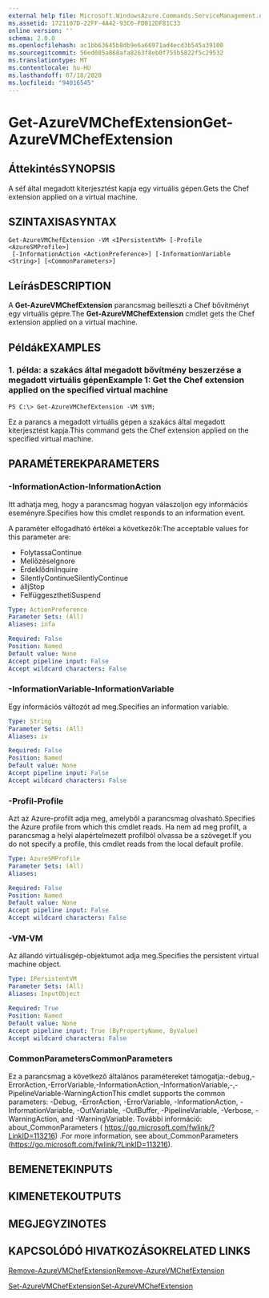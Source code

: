 ```yaml
---
external help file: Microsoft.WindowsAzure.Commands.ServiceManagement.dll-Help.xml
ms.assetid: 1721107D-22FF-4A42-93C6-FD812DF81C33
online version: ''
schema: 2.0.0
ms.openlocfilehash: ac1bb63645b8db9e6a66971ad4ecd3b545a39100
ms.sourcegitcommit: 56ed085a868afa8263f8eb0f755b5822f5c29532
ms.translationtype: MT
ms.contentlocale: hu-HU
ms.lasthandoff: 07/18/2020
ms.locfileid: "94016545"
---
```

# <span data-ttu-id="41ef3-101">Get-AzureVMChefExtension</span><span class="sxs-lookup"><span data-stu-id="41ef3-101">Get-AzureVMChefExtension</span></span>

## <span data-ttu-id="41ef3-102">Áttekintés</span><span class="sxs-lookup"><span data-stu-id="41ef3-102">SYNOPSIS</span></span>
<span data-ttu-id="41ef3-103">A séf által megadott kiterjesztést kapja egy virtuális gépen.</span><span class="sxs-lookup"><span data-stu-id="41ef3-103">Gets the Chef extension applied on a virtual machine.</span></span>

## <span data-ttu-id="41ef3-104">SZINTAXISA</span><span class="sxs-lookup"><span data-stu-id="41ef3-104">SYNTAX</span></span>

```
Get-AzureVMChefExtension -VM <IPersistentVM> [-Profile <AzureSMProfile>]
 [-InformationAction <ActionPreference>] [-InformationVariable <String>] [<CommonParameters>]
```

## <span data-ttu-id="41ef3-105">Leírás</span><span class="sxs-lookup"><span data-stu-id="41ef3-105">DESCRIPTION</span></span>
<span data-ttu-id="41ef3-106">A **Get-AzureVMChefExtension** parancsmag beilleszti a Chef bővítményt egy virtuális gépre.</span><span class="sxs-lookup"><span data-stu-id="41ef3-106">The **Get-AzureVMChefExtension** cmdlet gets the Chef extension applied on a virtual machine.</span></span>

## <span data-ttu-id="41ef3-107">Példák</span><span class="sxs-lookup"><span data-stu-id="41ef3-107">EXAMPLES</span></span>

### <span data-ttu-id="41ef3-108">1. példa: a szakács által megadott bővítmény beszerzése a megadott virtuális gépen</span><span class="sxs-lookup"><span data-stu-id="41ef3-108">Example 1: Get the Chef extension applied on the specified virtual machine</span></span>
```
PS C:\> Get-AzureVMChefExtension -VM $VM;
```

<span data-ttu-id="41ef3-109">Ez a parancs a megadott virtuális gépen a szakács által megadott kiterjesztést kapja.</span><span class="sxs-lookup"><span data-stu-id="41ef3-109">This command gets the Chef extension applied on the specified virtual machine.</span></span>

## <span data-ttu-id="41ef3-110">PARAMÉTEREK</span><span class="sxs-lookup"><span data-stu-id="41ef3-110">PARAMETERS</span></span>

### <span data-ttu-id="41ef3-111">-InformationAction</span><span class="sxs-lookup"><span data-stu-id="41ef3-111">-InformationAction</span></span>
<span data-ttu-id="41ef3-112">Itt adhatja meg, hogy a parancsmag hogyan válaszoljon egy információs eseményre.</span><span class="sxs-lookup"><span data-stu-id="41ef3-112">Specifies how this cmdlet responds to an information event.</span></span>

<span data-ttu-id="41ef3-113">A paraméter elfogadható értékei a következők:</span><span class="sxs-lookup"><span data-stu-id="41ef3-113">The acceptable values for this parameter are:</span></span>

- <span data-ttu-id="41ef3-114">Folytassa</span><span class="sxs-lookup"><span data-stu-id="41ef3-114">Continue</span></span>
- <span data-ttu-id="41ef3-115">Mellőzése</span><span class="sxs-lookup"><span data-stu-id="41ef3-115">Ignore</span></span>
- <span data-ttu-id="41ef3-116">Érdeklődni</span><span class="sxs-lookup"><span data-stu-id="41ef3-116">Inquire</span></span>
- <span data-ttu-id="41ef3-117">SilentlyContinue</span><span class="sxs-lookup"><span data-stu-id="41ef3-117">SilentlyContinue</span></span>
- <span data-ttu-id="41ef3-118">állj</span><span class="sxs-lookup"><span data-stu-id="41ef3-118">Stop</span></span>
- <span data-ttu-id="41ef3-119">Felfüggesztheti</span><span class="sxs-lookup"><span data-stu-id="41ef3-119">Suspend</span></span>

```yaml
Type: ActionPreference
Parameter Sets: (All)
Aliases: infa

Required: False
Position: Named
Default value: None
Accept pipeline input: False
Accept wildcard characters: False
```

### <span data-ttu-id="41ef3-120">-InformationVariable</span><span class="sxs-lookup"><span data-stu-id="41ef3-120">-InformationVariable</span></span>
<span data-ttu-id="41ef3-121">Egy információs változót ad meg.</span><span class="sxs-lookup"><span data-stu-id="41ef3-121">Specifies an information variable.</span></span>

```yaml
Type: String
Parameter Sets: (All)
Aliases: iv

Required: False
Position: Named
Default value: None
Accept pipeline input: False
Accept wildcard characters: False
```

### <span data-ttu-id="41ef3-122">-Profil</span><span class="sxs-lookup"><span data-stu-id="41ef3-122">-Profile</span></span>
<span data-ttu-id="41ef3-123">Azt az Azure-profilt adja meg, amelyből a parancsmag olvasható.</span><span class="sxs-lookup"><span data-stu-id="41ef3-123">Specifies the Azure profile from which this cmdlet reads.</span></span>
<span data-ttu-id="41ef3-124">Ha nem ad meg profilt, a parancsmag a helyi alapértelmezett profilból olvassa be a szöveget.</span><span class="sxs-lookup"><span data-stu-id="41ef3-124">If you do not specify a profile, this cmdlet reads from the local default profile.</span></span>

```yaml
Type: AzureSMProfile
Parameter Sets: (All)
Aliases: 

Required: False
Position: Named
Default value: None
Accept pipeline input: False
Accept wildcard characters: False
```

### <span data-ttu-id="41ef3-125">-VM</span><span class="sxs-lookup"><span data-stu-id="41ef3-125">-VM</span></span>
<span data-ttu-id="41ef3-126">Az állandó virtuálisgép-objektumot adja meg.</span><span class="sxs-lookup"><span data-stu-id="41ef3-126">Specifies the persistent virtual machine object.</span></span>

```yaml
Type: IPersistentVM
Parameter Sets: (All)
Aliases: InputObject

Required: True
Position: Named
Default value: None
Accept pipeline input: True (ByPropertyName, ByValue)
Accept wildcard characters: False
```

### <span data-ttu-id="41ef3-127">CommonParameters</span><span class="sxs-lookup"><span data-stu-id="41ef3-127">CommonParameters</span></span>
<span data-ttu-id="41ef3-128">Ez a parancsmag a következő általános paramétereket támogatja:-debug,-ErrorAction,-ErrorVariable,-InformationAction,-InformationVariable,-,-PipelineVariable-WarningAction</span><span class="sxs-lookup"><span data-stu-id="41ef3-128">This cmdlet supports the common parameters: -Debug, -ErrorAction, -ErrorVariable, -InformationAction, -InformationVariable, -OutVariable, -OutBuffer, -PipelineVariable, -Verbose, -WarningAction, and -WarningVariable.</span></span> <span data-ttu-id="41ef3-129">További információ: about_CommonParameters ( https://go.microsoft.com/fwlink/?LinkID=113216) .</span><span class="sxs-lookup"><span data-stu-id="41ef3-129">For more information, see about_CommonParameters (https://go.microsoft.com/fwlink/?LinkID=113216).</span></span>

## <span data-ttu-id="41ef3-130">BEMENETEK</span><span class="sxs-lookup"><span data-stu-id="41ef3-130">INPUTS</span></span>

## <span data-ttu-id="41ef3-131">KIMENETEK</span><span class="sxs-lookup"><span data-stu-id="41ef3-131">OUTPUTS</span></span>

## <span data-ttu-id="41ef3-132">MEGJEGYZI</span><span class="sxs-lookup"><span data-stu-id="41ef3-132">NOTES</span></span>

## <span data-ttu-id="41ef3-133">KAPCSOLÓDÓ HIVATKOZÁSOK</span><span class="sxs-lookup"><span data-stu-id="41ef3-133">RELATED LINKS</span></span>

[<span data-ttu-id="41ef3-134">Remove-AzureVMChefExtension</span><span class="sxs-lookup"><span data-stu-id="41ef3-134">Remove-AzureVMChefExtension</span></span>](./Remove-AzureVMChefExtension.md)

[<span data-ttu-id="41ef3-135">Set-AzureVMChefExtension</span><span class="sxs-lookup"><span data-stu-id="41ef3-135">Set-AzureVMChefExtension</span></span>](./Set-AzureVMChefExtension.md)


